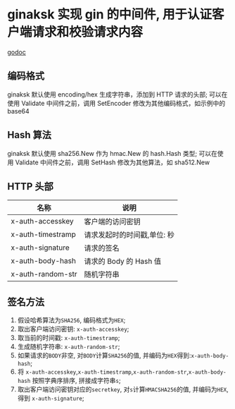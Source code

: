 # ginaksk 实现 gin 的中间件, 用于认证客户端请求和校验请求内容

[godoc](https://pkg.go.dev/github.com/antlinker/ginaksk?tab=doc)

## 编码格式

ginaksk 默认使用 encoding/hex 生成字符串，添加到 HTTP 请求的头部;
可以在使用 Validate 中间件之前，调用 SetEncoder 修改为其他编码格式，如示例中的 base64

## Hash 算法

ginaksk 默认使用 sha256.New 作为 hmac.New 的 hash.Hash 类型;
可以在使用 Validate 中间件之前，调用 SetHash 修改为其他算法，如 sha512.New

## HTTP 头部

| 名称              | 说明                        |
| ----------------- | --------------------------- |
| x-auth-accesskey  | 客户端的访问密钥            |
| x-auth-timestramp | 请求发起时的时间戳,单位: 秒 |
| x-auth-signature  | 请求的签名                  |
| x-auth-body-hash  | 请求的 Body 的 Hash 值      |
| x-auth-random-str | 随机字符串                  |

## 签名方法

1. 假设哈希算法为`SHA256`, 编码格式为`HEX`;
2. 取出客户端访问密钥: `x-auth-accesskey`;
3. 取当前的时间戳: `x-auth-timestramp`;
4. 生成随机字符串: `x-auth-random-str`;
5. 如果请求的`BODY`非空, 对`BODY`计算`SHA256`的值, 并编码为`HEX`得到:`x-auth-body-hash`;
6. 将 `x-auth-accesskey`,`x-auth-timestramp`,`x-auth-random-str`,`x-auth-body-hash` 按照字典序排序, 拼接成字符串`s`;
7. 取出客户端访问密钥对应的`secretkey`, 对`s`计算`HMACSHA256`的值, 并编码为`HEX`, 得到 `x-auth-signature`;
